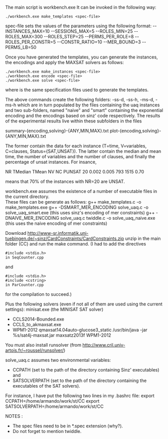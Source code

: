 
The main script is workbench.exe
It can be invoked in the following way:

`./workbench.exe make_templates <spec-file> `

spec-file sets the values of the parameters using the following format:
--INSTANCES_MAX=10 --SESSIONS_MAX=5 --ROLES_MIN=25 --ROLES_MAX=300 --ROLES_STEP=25 --PERMS_PER_ROLE=8 --ROLES_PER_CONSTR=5 --CONSTR_RATIO=10 --MER_BOUND=3 --PERMS_LB=50

Once you have generated the templates, you can generate the instances, the encodings and apply the MAXSAT solvers as follows:

~~~~
./workbench.exe make_instances <spec-file> 
./workbench.exe encode <spec-file> 
./workbench.exe solve <spec-file> 
~~~~

where <spec-file> is the same specification files used to generate the templates.

The above commands create the following folders: <spec-file>-ss-d, <spec-file>-ss-h, <spec-file>-ms-d, <spec-file>-ms-h
which are in turn populated by the files containing the uaq instances and two sub-folders, named "naive" and "smart" containing
the exponential encoding and the encodings based on sinz' code respectively.  The results of the experimental results live 
within these subfolders in the files

summary-{encoding,solving}-{ANY,MIN,MAX}.txt
plot-{encoding,solving}-{ANY,MIN,MAX}.txt

The former contain the data for each instance (T=time, V=variables, C=clauses, Status={SAT,UNSAT}).
The latter contain the median and mean time, the number of variables and the number of clauses, and finally the percentage of unsat instances.
For insance,

NR	TMedian	TMean	NV	NC	PUNSAT
 20	 0.002	 0.005	793	1515	0.70

means that 70% of the instances with NR=20 are UNSAT.

workbench.exe assumes the existence of a number of executable files in the current directory.  
These files can be generate as follows:
g++ make_templates.c -o make_templates.exe
g++ -DSMART_MER_ENCODING solve_uaq.c -o solve_uaq_smart.exe (this uses sinz's encoding of mer constraints)
g++ -DNAIVE_MER_ENCODING solve_uaq.c twiddle.c -o solve_uaq_naive.exe (this uses the naive encoding of mer constraints)

Download
http://www-sr.informatik.uni-tuebingen.de/~sinz/CardConstraints/CardConstraints.zip
unzip in the main folder (CC) and run the make command.  (I had to add the directives 
~~~~
#include <stdio.h>  
in SeqCounter.cpp
~~~~
and
~~~~
#include <stdio.h>
#include <cstring>
in ParCounter.cpp
~~~~
for the compilation to succeed.)

Plus the following solvers (even if not all of them are used using the current settings):
minisat.exe  (the MINISAT SAT solver)

* CCLS2014-Bounded.exe
* CCLS_to_akmaxsat.exe
* WPM1-2012
qmaxsat14.04auto-glucose3_static
/usr/bin/java -jar %s/sat4j-maxsat.jar
maxsatz2013f
WPM1-2012

You must also install runsolver (from http://www.cril.univ-artois.fr/~roussel/runsolver/)

solve_uaq.c assumes two environmental variables: 
- CCPATH (set to the path of the directory containing Sinz' executables) and
- SATSOLVERPATH (set to the path of the directory containing the executables of the SAT solvers).

For instance, I have put the following two lines in my .bashrc file:
export CCPATH=/home/armando/work/st/CC
export SATSOLVERPATH=/home/armando/work/st/CC

NOTES :
- The spec files need to be in *.spec extension (why?).
- Do not forget to mention twiddle. 
